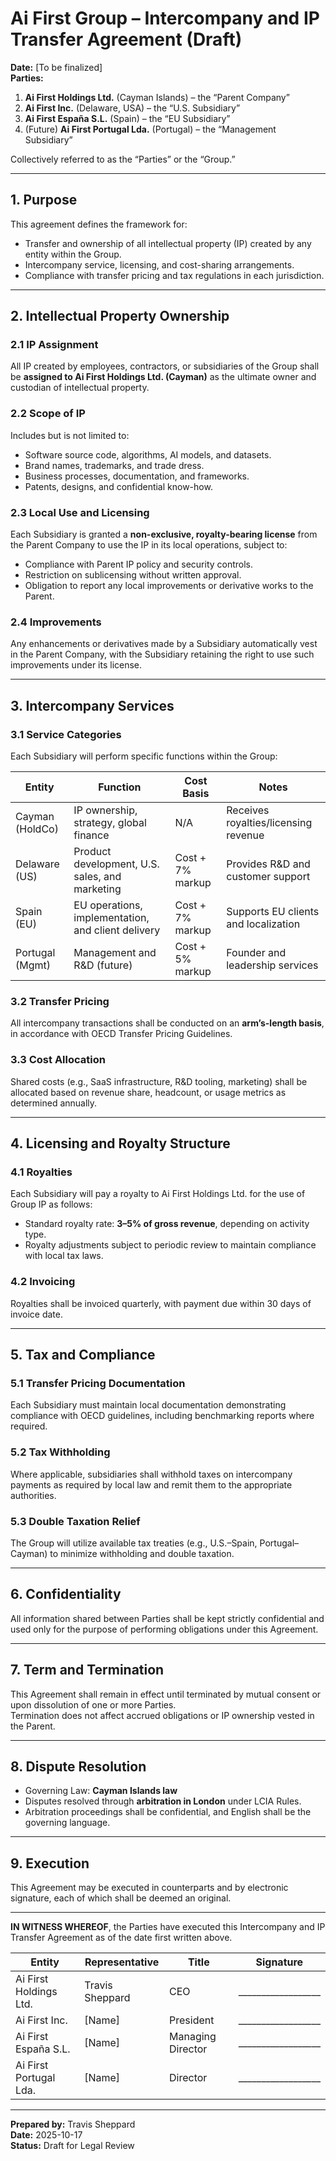 


# Ai First Group – Intercompany and IP Transfer Agreement (Draft)

**Date:** [To be finalized]  
**Parties:**  
1. **Ai First Holdings Ltd.** (Cayman Islands) – the “Parent Company”  
2. **Ai First Inc.** (Delaware, USA) – the “U.S. Subsidiary”  
3. **Ai First España S.L.** (Spain) – the “EU Subsidiary”  
4. (Future) **Ai First Portugal Lda.** (Portugal) – the “Management Subsidiary”  

Collectively referred to as the “Parties” or the “Group.”

---

## 1. Purpose
This agreement defines the framework for:
- Transfer and ownership of all intellectual property (IP) created by any entity within the Group.
- Intercompany service, licensing, and cost-sharing arrangements.
- Compliance with transfer pricing and tax regulations in each jurisdiction.

---

## 2. Intellectual Property Ownership

### 2.1 IP Assignment
All IP created by employees, contractors, or subsidiaries of the Group shall be **assigned to Ai First Holdings Ltd. (Cayman)** as the ultimate owner and custodian of intellectual property.

### 2.2 Scope of IP
Includes but is not limited to:
- Software source code, algorithms, AI models, and datasets.  
- Brand names, trademarks, and trade dress.  
- Business processes, documentation, and frameworks.  
- Patents, designs, and confidential know-how.

### 2.3 Local Use and Licensing
Each Subsidiary is granted a **non-exclusive, royalty-bearing license** from the Parent Company to use the IP in its local operations, subject to:
- Compliance with Parent IP policy and security controls.  
- Restriction on sublicensing without written approval.  
- Obligation to report any local improvements or derivative works to the Parent.

### 2.4 Improvements
Any enhancements or derivatives made by a Subsidiary automatically vest in the Parent Company, with the Subsidiary retaining the right to use such improvements under its license.

---

## 3. Intercompany Services

### 3.1 Service Categories
Each Subsidiary will perform specific functions within the Group:

| Entity | Function | Cost Basis | Notes |
|--------|-----------|-------------|-------|
| Cayman (HoldCo) | IP ownership, strategy, global finance | N/A | Receives royalties/licensing revenue |
| Delaware (US) | Product development, U.S. sales, and marketing | Cost + 7% markup | Provides R&D and customer support |
| Spain (EU) | EU operations, implementation, and client delivery | Cost + 7% markup | Supports EU clients and localization |
| Portugal (Mgmt) | Management and R&D (future) | Cost + 5% markup | Founder and leadership services |

### 3.2 Transfer Pricing
All intercompany transactions shall be conducted on an **arm’s-length basis**, in accordance with OECD Transfer Pricing Guidelines.

### 3.3 Cost Allocation
Shared costs (e.g., SaaS infrastructure, R&D tooling, marketing) shall be allocated based on revenue share, headcount, or usage metrics as determined annually.

---

## 4. Licensing and Royalty Structure

### 4.1 Royalties
Each Subsidiary will pay a royalty to Ai First Holdings Ltd. for the use of Group IP as follows:
- Standard royalty rate: **3–5% of gross revenue**, depending on activity type.
- Royalty adjustments subject to periodic review to maintain compliance with local tax laws.

### 4.2 Invoicing
Royalties shall be invoiced quarterly, with payment due within 30 days of invoice date.

---

## 5. Tax and Compliance

### 5.1 Transfer Pricing Documentation
Each Subsidiary must maintain local documentation demonstrating compliance with OECD guidelines, including benchmarking reports where required.

### 5.2 Tax Withholding
Where applicable, subsidiaries shall withhold taxes on intercompany payments as required by local law and remit them to the appropriate authorities.

### 5.3 Double Taxation Relief
The Group will utilize available tax treaties (e.g., U.S.–Spain, Portugal–Cayman) to minimize withholding and double taxation.

---

## 6. Confidentiality
All information shared between Parties shall be kept strictly confidential and used only for the purpose of performing obligations under this Agreement.

---

## 7. Term and Termination
This Agreement shall remain in effect until terminated by mutual consent or upon dissolution of one or more Parties.  
Termination does not affect accrued obligations or IP ownership vested in the Parent.

---

## 8. Dispute Resolution
- Governing Law: **Cayman Islands law**  
- Disputes resolved through **arbitration in London** under LCIA Rules.  
- Arbitration proceedings shall be confidential, and English shall be the governing language.

---

## 9. Execution
This Agreement may be executed in counterparts and by electronic signature, each of which shall be deemed an original.

---

**IN WITNESS WHEREOF**, the Parties have executed this Intercompany and IP Transfer Agreement as of the date first written above.

| Entity | Representative | Title | Signature |
|--------|----------------|--------|------------|
| Ai First Holdings Ltd. | Travis Sheppard | CEO | __________________ |
| Ai First Inc. | [Name] | President | __________________ |
| Ai First España S.L. | [Name] | Managing Director | __________________ |
| Ai First Portugal Lda. | [Name] | Director | __________________ |

---

**Prepared by:** Travis Sheppard  
**Date:** 2025-10-17  
**Status:** Draft for Legal Review